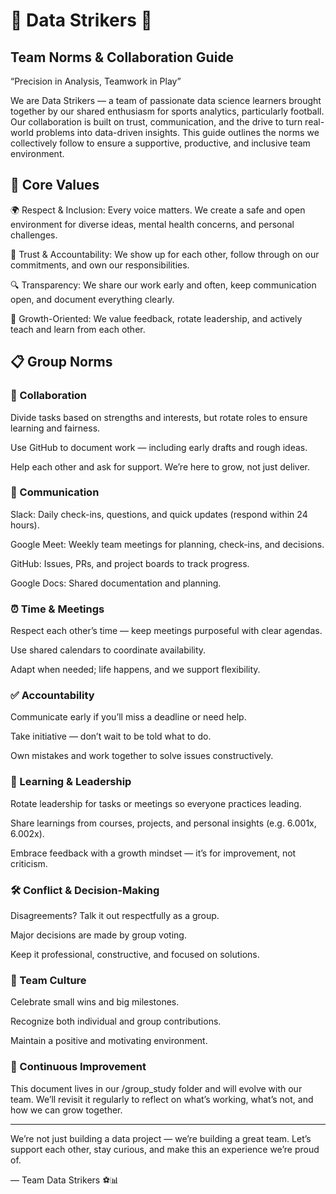 # 🌟 Data Strikers 🌟

## Team Norms & Collaboration Guide

“Precision in Analysis, Teamwork in Play”

We are Data Strikers — a team of passionate data science learners brought together
by our shared enthusiasm for sports analytics, particularly football.
Our collaboration is built on trust, communication, and the drive to turn real-world
problems into data-driven insights.
This guide outlines the norms we collectively follow to ensure a supportive,
productive, and inclusive team environment.

## 🌟 Core Values

🌍 Respect & Inclusion: Every voice matters. We create a safe and open environment
for diverse ideas, mental health concerns, and personal challenges.

🤝 Trust & Accountability: We show up for each other, follow through on our
commitments, and own our responsibilities.

🔍 Transparency: We share our work early and often, keep communication open, and
document everything clearly.

🌱 Growth-Oriented: We value feedback, rotate leadership, and actively teach and
learn from each other.

## 📋 Group Norms

### 🤝 Collaboration

Divide tasks based on strengths and interests, but rotate roles to ensure
learning and fairness.

Use GitHub to document work — including early drafts and rough ideas.

Help each other and ask for support. We’re here to grow, not just deliver.

### 💬 Communication

Slack: Daily check-ins, questions, and quick updates (respond within 24 hours).

Google Meet: Weekly team meetings for planning, check-ins, and decisions.

GitHub: Issues, PRs, and project boards to track progress.

Google Docs: Shared documentation and planning.

### ⏰ Time & Meetings

Respect each other’s time — keep meetings purposeful with clear agendas.

Use shared calendars to coordinate availability.

Adapt when needed; life happens, and we support flexibility.

### ✅ Accountability

Communicate early if you’ll miss a deadline or need help.

Take initiative — don’t wait to be told what to do.

Own mistakes and work together to solve issues constructively.

### 🧠 Learning & Leadership

Rotate leadership for tasks or meetings so everyone practices leading.

Share learnings from courses, projects, and personal insights (e.g. 6.001x, 6.002x).

Embrace feedback with a growth mindset — it’s for improvement, not criticism.

### 🛠 Conflict & Decision-Making

Disagreements? Talk it out respectfully as a group.

Major decisions are made by group voting.

Keep it professional, constructive, and focused on solutions.

### 🎉 Team Culture

Celebrate small wins and big milestones.

Recognize both individual and group contributions.

Maintain a positive and motivating environment.

### 🔄 Continuous Improvement

This document lives in our /group_study folder and will evolve with our team.
We’ll revisit it regularly to reflect on what’s working, what’s not,
and how we can grow together.

---

We’re not just building a data project — we’re building a great team.
Let’s support each other, stay curious, and make this an experience we’re proud of.

— Team Data Strikers ⚽📊
